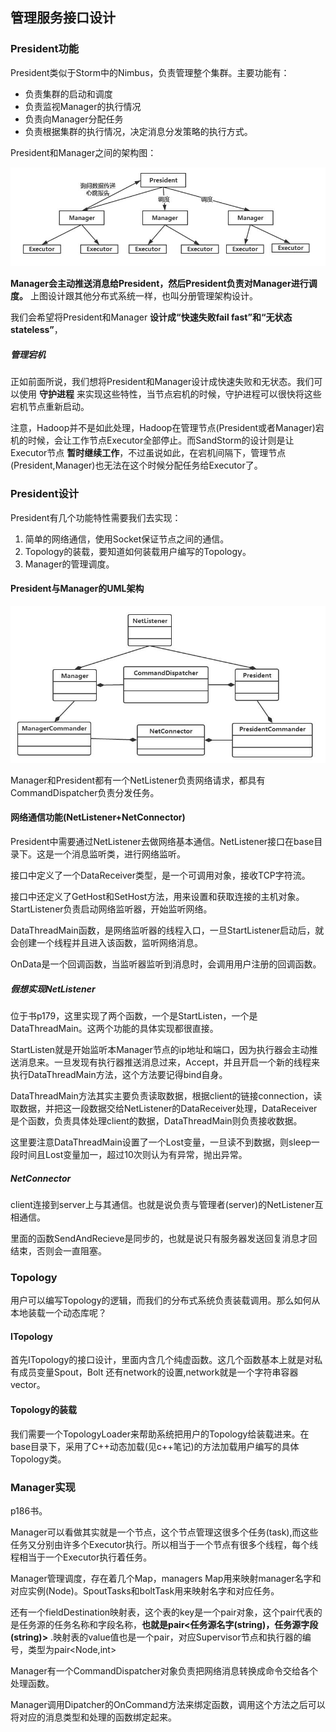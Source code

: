 ## 管理服务接口设计

### President功能
President类似于Storm中的Nimbus，负责管理整个集群。主要功能有：

 - 负责集群的启动和调度
 - 负责监视Manager的执行情况
 - 负责向Manager分配任务
 - 负责根据集群的执行情况，决定消息分发策略的执行方式。

President和Manager之间的架构图：

![](image/structure2.jpg)

**Manager会主动推送消息给President，然后President负责对Manager进行调度。** 上图设计跟其他分布式系统一样，也叫分册管理架构设计。

我们会希望将President和Manager **设计成“快速失败fail fast”和“无状态stateless”**，

##### 管理宕机
正如前面所说，我们想将President和Manager设计成快速失败和无状态。我们可以使用 **守护进程** 来实现这些特性，当节点宕机的时候，守护进程可以很快将这些宕机节点重新启动。

注意，Hadoop并不是如此处理，Hadoop在管理节点(President或者Manager)宕机的时候，会让工作节点Executor全部停止。而SandStorm的设计则是让Executor节点 **暂时继续工作**，不过虽说如此，在宕机间隔下，管理节点(President,Manager)也无法在这个时候分配任务给Executor了。

### President设计
President有几个功能特性需要我们去实现：

1. 简单的网络通信，使用Socket保证节点之间的通信。
2. Topology的装载，要知道如何装载用户编写的Topology。
3. Manager的管理调度。

#### President与Manager的UML架构

![](image/uml2.jpg)


Manager和President都有一个NetListener负责网络请求，都具有CommandDispatcher负责分发任务。

#### 网络通信功能(NetListener+NetConnector)
President中需要通过NetListener去做网络基本通信。NetListener接口在base目录下。这是一个消息监听类，进行网络监听。

接口中定义了一个DataReceiver类型，是一个可调用对象，接收TCP字符流。

接口中还定义了GetHost和SetHost方法，用来设置和获取连接的主机对象。StartListener负责启动网络监听器，开始监听网络。

DataThreadMain函数，是网络监听器的线程入口，一旦StartListener启动后，就会创建一个线程并且进入该函数，监听网络消息。

OnData是一个回调函数，当监听器监听到消息时，会调用用户注册的回调函数。

##### 假想实现NetListener
位于书p179，这里实现了两个函数，一个是StartListen，一个是DataThreadMain。这两个功能的具体实现都很直接。

StartListen就是开始监听本Manager节点的ip地址和端口，因为执行器会主动推送消息来。一旦发现有执行器推送消息过来，Accept，并且开启一个新的线程来执行DataThreadMain方法，这个方法要记得bind自身。

DataThreadMain方法其实主要负责读取数据，根据client的链接connection，读取数据，并把这一段数据交给NetListener的DataReceiver处理，DataReceiver是个函数，负责具体处理client的数据，DataThreadMain则负责接收数据。

这里要注意DataThreadMain设置了一个Lost变量，一旦读不到数据，则sleep一段时间且Lost变量加一，超过10次则认为有异常，抛出异常。

##### NetConnector
client连接到server上与其通信。也就是说负责与管理者(server)的NetListener互相通信。

里面的函数SendAndRecieve是同步的，也就是说只有服务器发送回复消息才回结束，否则会一直阻塞。

### Topology
用户可以编写Topology的逻辑，而我们的分布式系统负责装载调用。那么如何从本地装载一个动态库呢？

#### ITopology

首先ITopology的接口设计，里面内含几个纯虚函数。这几个函数基本上就是对私有成员变量Spout，Bolt
还有network的设置,network就是一个字符串容器vector。

#### Topology的装载
我们需要一个TopologyLoader来帮助系统把用户的Topology给装载进来。在base目录下，采用了C++动态加载(见c++笔记)的方法加载用户编写的具体Topology类。

### Manager实现
p186书。

Manager可以看做其实就是一个节点，这个节点管理这很多个任务(task),而这些任务又分别由许多个Executor执行。所以相当于一个节点有很多个线程，每个线程相当于一个Executor执行着任务。

Manager管理调度，存在着几个Map，managers Map用来映射manager名字和对应实例(Node)。SpoutTasks和boltTask用来映射名字和对应任务。

还有一个fieldDestination映射表，这个表的key是一个pair对象，这个pair代表的是任务源的任务名称和字段名称，**也就是pair\<任务源名字(string)，任务源字段(string)\>** .映射表的value值也是一个pair，对应Supervisor节点和执行器的编号，类型为pair\<Node,int\>

Manager有一个CommandDispatcher对象负责把网络消息转换成命令交给各个处理函数。

Manager调用Dipatcher的OnCommand方法来绑定函数，调用这个方法之后可以将对应的消息类型和处理的函数绑定起来。
